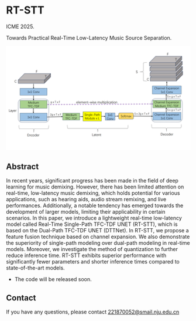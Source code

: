 # RT-STT
ICME 2025.   

Towards Practical Real-Time Low-Latency Music Source Separation.

<img width="800" src="RT-STT.png"> 

## Abstract
In recent years, significant progress has been made in the field of deep learning for music demixing. However, there has been limited attention on real-time, low-latency music demixing, which holds potential for various applications, such as hearing aids, audio stream remixing, and live performances. Additionally, a notable tendency has emerged towards the development of larger models, limiting their applicability in certain scenarios. In this paper, we introduce a lightweight real-time low-latency model called Real-Time Single-Path TFC-TDF UNET (RT-STT), which is based on the Dual-Path TFC-TDF UNET (DTTNet). In RT-STT, we propose a feature fusion technique based on channel expansion. We also demonstrate the superiority of single-path modeling over dual-path modeling in real-time models. Moreover, we investigate the method of quantization to further reduce inference time. RT-STT exhibits superior performance with significantly fewer parameters and shorter inference times compared to state-of-the-art models.

- The code will be released soon.

## Contact
If you have any questions, please contact 221870052@smail.nju.edu.cn
